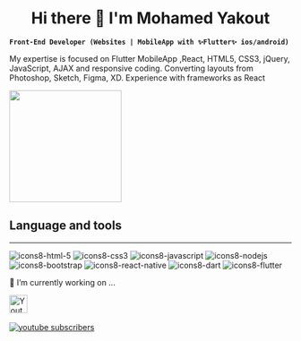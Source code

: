 <h1 align="center">Hi there 👋 I'm Mohamed Yakout</h1>

**`Front-End Developer (Websites | MobileApp with ✨Flutter✨ ios/android)`**

My expertise is focused on Flutter MobileApp ,React, HTML5, CSS3, jQuery, JavaScript, AJAX and responsive coding. Converting layouts from Photoshop, Sketch, Figma, XD. Experience with frameworks as React

<img src="https://user-images.githubusercontent.com/75516344/194475459-065f785d-2477-42f9-9c1e-214d01106c82.gif" width="200">

## Language and tools
---

![icons8-html-5](https://user-images.githubusercontent.com/75516344/194473745-63378f96-3427-4232-8d58-a8a9994992f2.svg)
![icons8-css3](https://user-images.githubusercontent.com/75516344/194473742-21a6a2db-b29b-4f78-a279-adfa30745905.svg)
![icons8-javascript](https://user-images.githubusercontent.com/75516344/194473995-715d9bc0-a773-4ca4-8320-75a9e2c7a1d7.svg)
![icons8-nodejs](https://user-images.githubusercontent.com/75516344/194474003-71d37c6e-e046-4b64-aaed-6669ca9342b5.svg)
![icons8-bootstrap](https://user-images.githubusercontent.com/75516344/194474016-db6e0d0d-1599-496b-a315-0b5df09339fd.svg)
![icons8-react-native](https://user-images.githubusercontent.com/75516344/194474010-8452dce5-c91d-42ef-ba87-81dc871f39a7.svg)
![icons8-dart](https://user-images.githubusercontent.com/75516344/194474314-690d4b3e-7144-4002-b605-daf0cfc08aab.svg)
![icons8-flutter](https://user-images.githubusercontent.com/75516344/194474321-56576c6c-daee-43e4-b6f9-2012c16ff068.svg)

🔭 I’m currently working on ...

<a href="https://www.youtube.com/c/DevProTips"><img width="32px" alt="Youtube" title="Youtube" src="https://i.imgur.com/qiXu7b2.png"/></a>
 &#8287;&#8287;&#8287;&#8287;&#8287;
 
<a href="https://www.upwork.com/freelancers/~01cad30fd7a41a9b3f">
<img alt="youtube subscribers" title="Subscribe to my YouTube channel" src="https://custom-icon-badges.demolab.com/youtube/channel/subscribers/UCipSxT7a3rn81vGLw9lqRkg?color=%23E05D44&label=SUBSCRIBE&logo=video&logoColor=white&style=for-the-badge&labelColor=CE4630"/></a> 




<!--
**Yakout97/yakout97** is a ✨ _special_ ✨ repository because its `README.md` (this file) appears on your GitHub profile.

Here are some ideas to get you started:

- 🔭 I’m currently working on ...
- 🌱 I’m currently learning ...
- 👯 I’m looking to collaborate on ...
- 🤔 I’m looking for help with ...
- 💬 Ask me about ...
- 📫 How to reach me: ...
- 😄 Pronouns: ...
- ⚡ Fun fact: ...
-->
